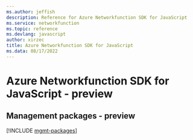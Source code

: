 ```yaml
---
ms.author: jeffish
description: Reference for Azure Networkfunction SDK for JavaScript
ms.service: networkfunction
ms.topic: reference
ms.devlang: javascript
author: xirzec
title: Azure Networkfunction SDK for JavaScript
ms.data: 08/17/2022
---
```

# Azure Networkfunction SDK for JavaScript - preview

## Management packages - preview
[!INCLUDE [mgmt-packages](networkfunction-mgmt-index.md)]
